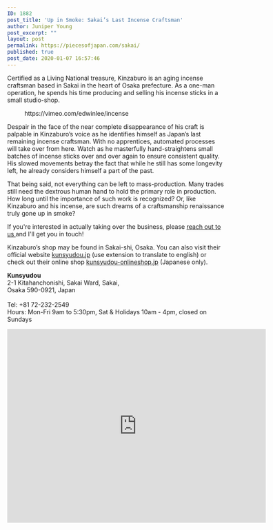```yaml
---
ID: 1882
post_title: 'Up in Smoke: Sakai’s Last Incense Craftsman'
author: Juniper Young
post_excerpt: ""
layout: post
permalink: https://piecesofjapan.com/sakai/
published: true
post_date: 2020-01-07 16:57:46
---
```

<!-- wp:paragraph -->
<p>Certified as a Living National treasure, Kinzaburo is an aging incense craftsman based in Sakai in the heart of Osaka prefecture. As a one-man operation, he spends his time producing and selling his incense sticks in a small studio-shop.&nbsp;</p>
<!-- /wp:paragraph -->

<!-- wp:core-embed/vimeo {"url":"https://vimeo.com/edwinlee/incense","type":"video","providerNameSlug":"vimeo","className":"wp-embed-aspect-16-9 wp-has-aspect-ratio"} -->
<figure class="wp-block-embed-vimeo wp-block-embed is-type-video is-provider-vimeo wp-embed-aspect-16-9 wp-has-aspect-ratio"><div class="wp-block-embed__wrapper">
https://vimeo.com/edwinlee/incense
</div></figure>
<!-- /wp:core-embed/vimeo -->

<!-- wp:paragraph -->
<p>Despair in the face of the near complete disappearance of his craft is palpable in Kinzaburo’s voice as he identifies himself as Japan’s last remaining incense craftsman. With no apprentices, automated processes will take over from here. Watch as he masterfully hand-straightens small batches of incense sticks over and over again to ensure consistent quality. His slowed movements betray the fact that while he still has some longevity left, he already considers himself a part of the past.&nbsp;</p>
<!-- /wp:paragraph -->

<!-- wp:paragraph -->
<p>That being said, not everything can be left to mass-production. Many trades still need the dextrous human hand to hold the primary role in production. How long until the importance of such work is recognized? Or, like Kinzaburo and his incense, are such dreams of a craftsmanship renaissance truly gone up in smoke?&nbsp;</p>
<!-- /wp:paragraph -->

<!-- wp:paragraph -->
<p>If you're interested in actually taking over the business, please <a href="mailto:tina@piecesofjapan.com">reach out to us </a>and I'll get you in touch!</p>
<!-- /wp:paragraph -->

<!-- wp:paragraph -->
<p>Kinzaburo’s shop may be found in Sakai-shi, Osaka. You can also visit their official website <a href="http://www.kunsyudou.jp/">kunsyudou.jp</a> (use extension to translate to english) or check out their online shop <a href="http://www.kunsyudou-onlineshop.jp/">kunsyudou-onlineshop.jp</a> (Japanese only).<br></p>
<!-- /wp:paragraph -->

<!-- wp:paragraph -->
<p><strong>Kunsyudou</strong><br>2-1 Kitahanchonishi, Sakai Ward, Sakai, <br>Osaka 590-0921, Japan<br><br>Tel: +81 72-232-2549<br>Hours: Mon-Fri 9am to 5:30pm, Sat &amp; Holidays 10am - 4pm, closed on Sundays</p>
<!-- /wp:paragraph -->

<!-- wp:html -->
<iframe src="https://www.google.com/maps/embed?pb=!1m18!1m12!1m3!1d13138.032950796784!2d135.47488606915434!3d34.591307682487304!2m3!1f0!2f0!3f0!3m2!1i1024!2i768!4f13.1!3m3!1m2!1s0x0%3A0x5df3c7e26422ce69!2z77yI5qCq77yJ6Jar5Li75aCC!5e0!3m2!1sen!2sus!4v1578441274438!5m2!1sen!2sus" width="600" height="450" frameborder="0" style="border:0;" allowfullscreen=""></iframe>
<!-- /wp:html -->
